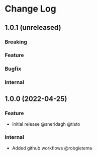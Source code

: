 # Change Log

## 1.0.1 (unreleased)

### Breaking

### Feature

### Bugfix

### Internal

## 1.0.0 (2022-04-25)

### Feature

- Initial release @sneridagh @tisto

### Internal

- Added github workflows @robgietema
